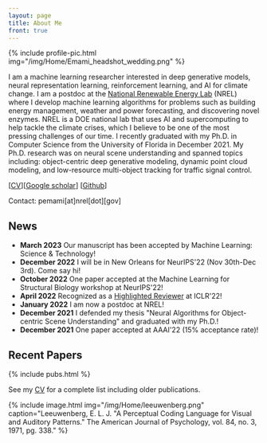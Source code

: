 ```yaml
---
layout: page
title: About Me
front: true
---
```



{%
    include profile-pic.html
    img="/img/Home/Emami_headshot_wedding.png"
%}

I am a machine learning researcher interested in deep generative models, neural representation learning, reinforcement learning, and AI for climate change. I am a postdoc at the [National Renewable Energy Lab](https://www.nrel.gov/) (NREL) where I develop machine learning algorithms for problems such as building energy management, weather and power forecasting, and discovering novel enzymes. NREL is a DOE national lab that uses AI and supercomputing to help tackle the climate crises, which I believe to be one of the most pressing challenges of our time. I recently graduated with my Ph.D. in Computer Science from the University of Florida in December 2021. My Ph.D. research was on neural scene understanding and spanned topics including: object-centric deep generative modeling, dynamic point cloud modeling, and low-resource multi-object tracking for traffic signal control.

[[CV](pdfs/cv.pdf)][[Google scholar](https://scholar.google.com/citations?user=WSU6_r0AAAAJ&hl=en)] [[Github](https://github.com/pemami4911)]

Contact: pemami[at]nrel[dot][gov]


## News

* **March 2023** Our manuscript has been accepted by Machine Learning: Science & Technology! 
* **December 2022** I will be in New Orleans for NeurIPS'22 (Nov 30th-Dec 3rd). Come say hi!
* **October 2022** One paper accepted at the Machine Learning for Structural Biology workshop at NeurIPS'22!
* **April 2022** Recognized as a [Highlighted Reviewer](https://iclr.cc/Conferences/2022/Reviewers) at ICLR'22!  
* **January 2022** I am now a postdoc at NREL! 
* **December 2021** I defended my thesis "Neural Algorithms for Object-centric Scene Understanding" and graduated with my Ph.D.!
* **December 2021** One paper accepted at AAAI'22 (15% acceptance rate)!

## Recent Papers

{%
    include pubs.html
%}

See my [CV](pdfs/cv.pdf) for a complete list including older publications.

{%
    include image.html
    img="/img/Home/leeuwenberg.png"
    caption="Leeuwenberg, E. L. J. \"A Perceptual Coding Language for Visual and Auditory Patterns.\" The American Journal of Psychology, vol. 84, no. 3, 1971, pg. 338."
%}
